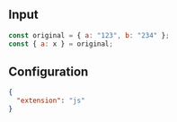 
## Input
```javascript input
const original = { a: "123", b: "234" };
const { a: x } = original;
```

## Configuration
```json configuration
{
  "extension": "js"
}
```
